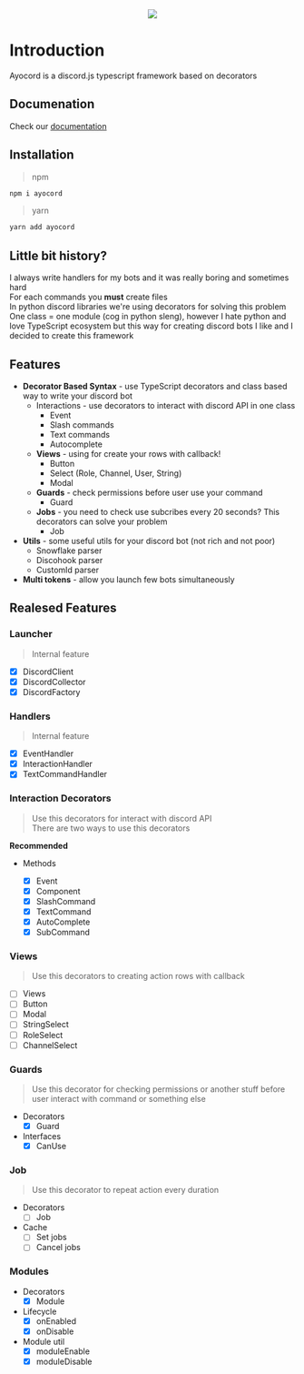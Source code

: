 <div align="center">
  <a href="https://www.ayocord.tech/">
    <img src="https://imgur.com/mCLyhj2.png">
  </a>
</div>

# Introduction

Ayocord is a discord.js typescript framework based on decorators

## Documenation

Check our <a href="https://www.ayocord.tech/docs/">documentation</a>

## Installation

> npm

```bash
npm i ayocord
```

> yarn

```bash
yarn add ayocord
```

## Little bit history?

I always write handlers for my bots and it was really boring and sometimes hard <br>
For each commands you **must** create files <br>
In python discord libraries we're using decorators for solving this problem <br>
One class = one module (cog in python sleng), however I hate python and love TypeScript ecosystem but this way for creating discord bots I like and I decided to create this framework <br>

## Features

- **Decorator Based Syntax** - use TypeScript decorators and class based way to write your discord bot
  - Interactions - use decorators to interact with discord API in one class
    - Event
    - Slash commands
    - Text commands
    - Autocomplete
  - **Views** - using for create your rows with callback!
    - Button
    - Select (Role, Channel, User, String)
    - Modal
  - **Guards** - check permissions before user use your command
    - Guard
  - **Jobs** - you need to check use subcribes every 20 seconds? This decorators can solve your problem
    - Job
- **Utils** - some useful utils for your discord bot (not rich and not poor)
  - Snowflake parser
  - Discohook parser
  - CustomId parser
- **Multi tokens** - allow you launch few bots simultaneously

## Realesed Features

### Launcher

> Internal feature

- [x] DiscordClient
- [x] DiscordCollector
- [x] DiscordFactory

### Handlers

> Internal feature

- [x] EventHandler
- [x] InteractionHandler
- [x] TextCommandHandler

### Interaction Decorators

> Use this decorators for interact with discord API <br>
> There are two ways to use this decorators

**Recommended**

- Methods

  - [x] Event
  - [x] Component
  - [x] SlashCommand
  - [x] TextCommand
  - [x] AutoComplete
  - [x] SubCommand

### Views

> Use this decorators to creating action rows with callback

- [ ] Views
- [ ] Button
- [ ] Modal
- [ ] StringSelect
- [ ] RoleSelect
- [ ] ChannelSelect

### Guards

> Use this decorator for checking permissions or another stuff before user interact with command or something else

- Decorators
  - [x] Guard
- Interfaces
  - [x] CanUse

### Job

> Use this decorator to repeat action every duration

- Decorators
  - [ ] Job
- Cache
  - [ ] Set jobs
  - [ ] Cancel jobs

### Modules

- Decorators
  - [x] Module
- Lifecycle
  - [x] onEnabled
  - [x] onDisable
- Module util
  - [x] moduleEnable
  - [x] moduleDisable
